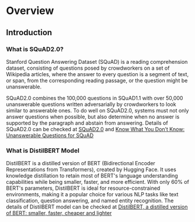 # Overview

## Introduction

### What is SQuAD2.0?
Stanford Question Answering Dataset (SQuAD) is a reading comprehension dataset, consisting of questions posed by crowdworkers on a set of Wikipedia articles, where the answer to every question is a segment of text, or span, from the corresponding reading passage, or the question might be unanswerable.

SQuAD2.0 combines the 100,000 questions in SQuAD1.1 with over 50,000 unanswerable questions written adversarially by crowdworkers to look similar to answerable ones. To do well on SQuAD2.0, systems must not only answer questions when possible, but also determine when no answer is supported by the paragraph and abstain from answering. Details of SQuAD2.0 can be checked at [SQuAD2.0](https://rajpurkar.github.io/SQuAD-explorer/) and [Know What You Don’t Know: Unanswerable Questions for SQuAD](https://arxiv.org/pdf/1806.03822)

### What is DistilBERT Model 
DistilBERT is a distilled version of BERT (Bidirectional Encoder Representations from Transformers), created by Hugging Face. It uses knowledge distillation to retain most of BERT's language understanding capabilities while being smaller, faster, and more efficient. With only 60% of BERT's parameters, DistilBERT is ideal for resource-constrained environments, making it a popular choice for various NLP tasks like text classification, question answering, and named entity recognition. The details of DistilBERT model can be checked at [DistilBERT, a distilled version of BERT: smaller,
faster, cheaper and lighter](https://arxiv.org/pdf/1910.01108)
